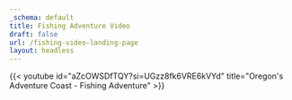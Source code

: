 ```yaml
---
_schema: default
title: Fishing Adventure Video
draft: false
url: /fishing-video-landing-page
layout: headless
---
```

{{< youtube id="aZcOWSDfTQY?si=UGzz8fk6VRE6kVYd" title="Oregon's Adventure Coast - Fishing Adventure" >}}